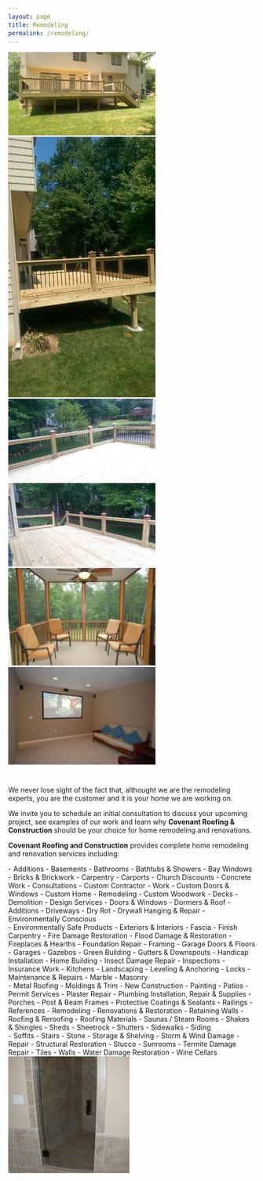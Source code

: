 ```yaml
---
layout: page
title: Remodeling 
permalink: /remodeling/
---
```

<div style="clear: both; margin-bottom: 40px">
<img src="/res/Deck (1).jpg" style="width: 300px">
<img src="/res/Deck (2).jpg" style="width: 300px">
<img src="/res/Deck (3).jpg" style="width: 300px">

<img src="/res/Deck (4).jpg" style="width: 300px">
<img src="/res/screen_porch_remodel.jpg" style="width: 300px">
<img src="/res/home_theater_remodel.jpg" style="width: 300px">

</div>


We never lose sight of the fact that, althought we are the remodeling experts, you are the customer and it is your home we are working on.

We invite you to schedule an initial consultation to discuss your upcoming project, see examples of our work and learn why **Covenant Roofing & Construction** should be your choice for home remodeling and renovations.

**Covenant Roofing and Construction** provides complete home remodeling and renovation services including:


<div class="column" markdown="1">
- Additions
- Basements
- Bathrooms
- Bathtubs & Showers
- Bay Windows
- Bricks & Brickwork
- Carpentry
- Carports
- Church Discounts
- Concrete Work
- Consultations
- Custom Contractor 
- Work
- Custom Doors & Windows
- Custom Home 
- Remodeling
- Custom Woodwork
- Decks
- Demolition
- Design Services
- Doors & Windows
- Dormers & Roof 
- Additions
- Driveways
- Dry Rot
- Drywall Hanging & Repair
- Environmentally Conscious
</div> 
<div class="column" markdown="1">
- Environmentally Safe Products
- Exteriors & Interiors
- Fascia
- Finish Carpentry
- Fire Damage Restoration
- Flood Damage & Restoration
- Fireplaces & Hearths
- Foundation Repair
- Framing
- Garage Doors & Floors
- Garages
- Gazebos
- Green Building
- Gutters & Downspouts
- Handicap Installation
- Home Building
- Insect Damage Repair
- Inspections
- Insurance Work
- Kitchens
- Landscaping
- Leveling & Anchoring
- Locks
- Maintenance & Repairs
- Marble
- Masonry
</div> 
<div class="column" markdown="1">
- Metal Roofing
- Moldings & Trim
- New Construction
- Painting
- Patios
- Permit Services
- Plaster Repair
- Plumbing Installation, Repair & Supplies
- Porches
- Post & Beam Frames
- Protective Coatings & Sealants
- Railings
- References
- Remodeling
- Renovations & Restoration
- Retaining Walls
- Roofing & Reroofing
- Roofing Materials
- Saunas / Steam Rooms
- Shakes & Shingles
- Sheds
- Sheetrock
- Shutters
- Sidewalks
- Siding
</div> 
<div class="column" markdown="1">
- Soffits
- Stairs
- Stone
- Storage & Shelving
- Storm & Wind Damage 
- Repair
- Structural Restoration
- Stucco
- Sunrooms
- Termite Damage Repair
- Tiles
- Walls
- Water Damage Restoration
- Wine Cellars

<img src="/res/bath_remodel.jpg">
</div> 


